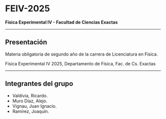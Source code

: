 # FEIV-2025
**Física Experimental IV - Facultad de Ciencias Exactas**

---

## Presentación
Materia obligatoria de segundo año de la carrera de Licenciatura en Física.  

Física Experimental IV 2025, Departamento de Física, Fac. de Cs. Exactas

---

## Integrantes del grupo
- Valdivia, Ricardo.
- Muro Díaz, Alejo.
- Vignau, Juan Ignacio.
- Ramírez, Joaquín.
